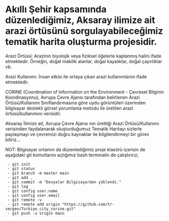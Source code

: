 # Akıllı Şehir kapsamında düzenlediğimiz, Aksaray ilimize ait arazi örtüsünü sorgulayabileceğimiz tematik harita oluşturma projesidir.
 
Arazi Örtüsü: Arazinin biyolojik veya fiziksel öğelerle kaplanmış halini ifade etmektedir. Örneğin, doğal makilik alanlar, doğal kayalıklar, doğal çayırlıklar vb. 

Arazi Kullanımı: İnsan etkisi ile ortaya çıkan arazi kullanımlarını ifade etmektedir.

CORINE (Coordination of Information on the Environment - Çevresel Bilginin Koordinasyonu), Avrupa Çevre Ajansı tarafından belirlenen Arazi Örtüsü/Kullanımı Sınıflandırmasına göre uydu görüntüleri üzerinden bilgisayar destekli görsel yorumlama metodu ile üretilen arazi örtüsü/kullanımını verisidir.

Aksaray İlimize ait, Avrupa Çevre Ajansı nın ürettiği Arazi Örtüsü/Kullanımı verisinden faydalanarak oluşturduğumuz Tematik Haritayı sizlerle paylaşmayı ve çevremizi doğru kaynaklar ile bilgilendirmeyi bir görev biliriz...

 NOT: Bilgisayar ortamın da düzenlediğimiz proje klasörü içerisin de aşağıdaki git komutlarını açtığımız bash terminalin de çalıştırırız;

     - git init
     - git status
     - git branch -m master main
     - git add .
     - git commit -m "Dosyalar Bilgisayardan yüklendi."
     - git log
     - git config user.name
     - git config user.email
     - git remote -v
     - git remote add origin "https://github.com/tr-secgeo/Turkiye_city_corine.git" 
     - git push -u origin main
